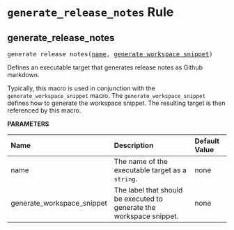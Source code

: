 <!-- Generated with Stardoc, Do Not Edit! -->
# `generate_release_notes` Rule


<a id="#generate_release_notes"></a>

## generate_release_notes

<pre>
generate_release_notes(<a href="#generate_release_notes-name">name</a>, <a href="#generate_release_notes-generate_workspace_snippet">generate_workspace_snippet</a>)
</pre>

Defines an executable target that generates release notes as Github markdown.

Typically, this macro is used in conjunction with the     `generate_workspace_snippet` macro. The `generate_workspace_snippet`     defines how to generate the workspace snippet. The resulting target     is then referenced by this macro.


**PARAMETERS**


| Name  | Description | Default Value |
| :------------- | :------------- | :------------- |
| <a id="generate_release_notes-name"></a>name |  The name of the executable target as a <code>string</code>.   |  none |
| <a id="generate_release_notes-generate_workspace_snippet"></a>generate_workspace_snippet |  The label that should be executed to generate the workspace snippet.   |  none |


